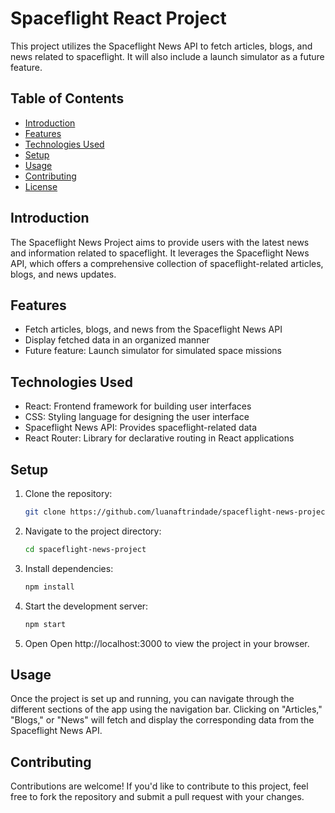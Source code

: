 # Spaceflight React Project

This project utilizes the Spaceflight News API to fetch articles, blogs, and news related to spaceflight. It will also include a launch simulator as a future feature.

## Table of Contents

- [Introduction](#introduction)
- [Features](#features)
- [Technologies Used](#technologies-used)
- [Setup](#setup)
- [Usage](#usage)
- [Contributing](#contributing)
- [License](#license)

## Introduction

The Spaceflight News Project aims to provide users with the latest news and information related to spaceflight. It leverages the Spaceflight News API, which offers a comprehensive collection of spaceflight-related articles, blogs, and news updates.

## Features

- Fetch articles, blogs, and news from the Spaceflight News API
- Display fetched data in an organized manner
- Future feature: Launch simulator for simulated space missions

## Technologies Used

- React: Frontend framework for building user interfaces
- CSS: Styling language for designing the user interface
- Spaceflight News API: Provides spaceflight-related data
- React Router: Library for declarative routing in React applications

## Setup

1. Clone the repository:

   ```bash
   git clone https://github.com/luanaftrindade/spaceflight-news-project.git

2. Navigate to the project directory:
   
   ```bash
   cd spaceflight-news-project

3. Install dependencies:

    ```bash
    npm install

4. Start the development server:

     ```bash
     npm start

5. Open Open http://localhost:3000 to view the project in your browser.


## Usage

Once the project is set up and running, you can navigate through the different sections of the app using the navigation bar. Clicking on "Articles," "Blogs," or "News" will fetch and display the corresponding data from the Spaceflight News API.

## Contributing

Contributions are welcome! If you'd like to contribute to this project, feel free to fork the repository and submit a pull request with your changes.



